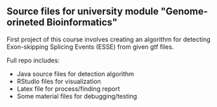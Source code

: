 ## Source files for university module "Genome-orineted Bioinformatics"

First project of this course involves creating an algorithm for detecting Exon-skipping Splicing Events (ESSE) from given gtf files.

Full repo includes:
- Java source files for detection algorithm
- RStudio files for visualization
- Latex file for process/finding report
- Some material files for debugging/testing
